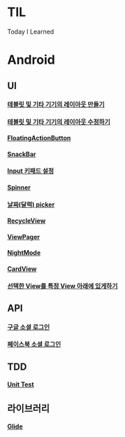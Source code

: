 # TIL
Today I Learned

# Android
## UI
#### [테블릿 및 기타 기기의 레이아웃 만들기](https://github.com/jkey20/TIL/blob/master/Android%20Developer%20Fundamentals%20Course/2020_02_03.md#%EA%B0%80%EB%A1%9C%EB%B0%A9%ED%96%A5%EC%9D%98-%EB%A0%88%EC%9D%B4%EC%95%84%EC%9B%83-%EB%B3%80%ED%98%95-%EB%A7%8C%EB%93%A4%EA%B8%B0)

#### [테블릿 및 기타 기기의 레이아웃 수정하기](https://github.com/jkey20/TIL/blob/master/Android%20Developer%20Fundamentals%20Course/2020_02_08.md#android-fundamentals-053-adaptive-layouts)

#### [FloatingActionButton](https://github.com/jkey20/TIL/blob/master/Android%20Developer%20Fundamentals%20Course/2020_02_07.md#floatingactionbutton-%EB%B3%80%EA%B2%BD)


#### [SnackBar](https://github.com/jkey20/TIL/blob/master/Android%20Developer%20Fundamentals%20Course/2020_02_07.md#snackbar)

#### [Input 키패드 설정](https://github.com/jkey20/TIL/blob/master/Android%20Developer%20Fundamentals%20Course/2020_02_07.md#android-fundamentals-042-input-controls)

#### [Spinner](https://github.com/jkey20/TIL/blob/master/Android%20Developer%20Fundamentals%20Course/2020_02_07.md#spinner-%EC%82%AC%EC%9A%A9)


#### [날짜(달력) picker](https://github.com/jkey20/TIL/blob/master/Android%20Developer%20Fundamentals%20Course/2020_02_07.md#android-fundamentals-043-menus-and-pickers)

#### [RecycleView](https://github.com/jkey20/TIL/blob/master/Android%20Developer%20Fundamentals%20Course/2020_02_07.md#recycleview)

#### [ViewPager](https://github.com/jkey20/TIL/blob/master/TogetherEatProject/2020_02_07.md#glide)

#### [NightMode](https://github.com/jkey20/TIL/blob/master/Android%20Developer%20Fundamentals%20Course/2020_02_08.md#night-mode)

#### [CardView](https://github.com/jkey20/TIL/blob/master/Android%20Developer%20Fundamentals%20Course/2020_02_08.md#cardview)

#### [선택한 View를 특정 View 아래에 있게하기](https://github.com/jkey20/TIL/blob/master/TogetherEatProject/2020_02_08.md#%EC%84%A0%ED%83%9D%ED%95%9C-view%EB%A5%BC-%ED%8A%B9%EC%A0%95-view-%EC%95%84%EB%9E%98%EC%97%90-%EC%9E%88%EA%B2%8C%ED%95%98%EA%B8%B0)

## API
#### [구글 소셜 로그인](https://github.com/jkey20/TIL/blob/master/TogetherEatProject/2020_02_10.md#%EA%B5%AC%EA%B8%80-%EC%86%8C%EC%85%9C-%EB%A1%9C%EA%B7%B8%EC%9D%B8-%EA%B5%AC%ED%98%84)

#### [페이스북 소셜 로그인](https://github.com/jkey20/TIL/blob/master/TogetherEatProject/2020_02_10.md#%EA%B5%AC%EA%B8%80-%EC%86%8C%EC%85%9C-%EB%A1%9C%EA%B7%B8%EC%9D%B8-%EA%B5%AC%ED%98%84)

## TDD
#### [Unit Test](https://github.com/jkey20/TIL/blob/master/Android%20Developer%20Fundamentals%20Course/2020_02_06.md#android-fundamentals-032-unit-tests)

## 라이브러리
#### [Glide](https://github.com/jkey20/TIL/blob/master/TogetherEatProject/2020_02_07.md#glide)
